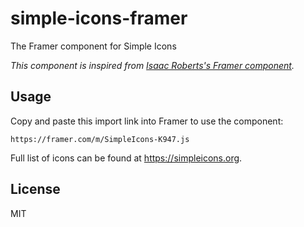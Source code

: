 # simple-icons-framer

The Framer component for Simple Icons

*This component is inspired from [Isaac Roberts's Framer component](https://www.framer.community/c/remix/simple-icons-over-2-400-brand-logos).*

## Usage

Copy and paste this import link into Framer to use the component:

```
https://framer.com/m/SimpleIcons-K947.js
```

Full list of icons can be found at https://simpleicons.org.

## License

MIT
